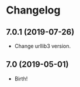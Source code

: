 Changelog
=========

7.0.1 (2019-07-26)
------------------
- Change urllib3 version.

7.0 (2019-05-01)
------------------
- Birth!
